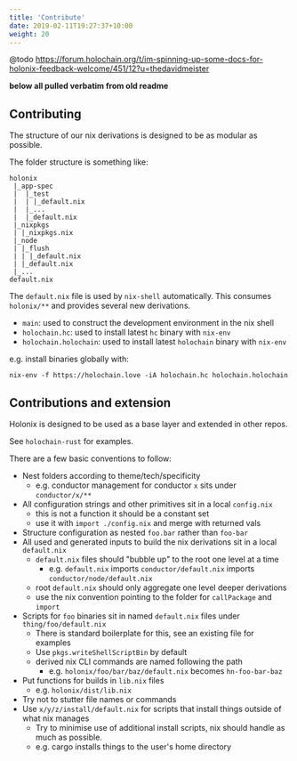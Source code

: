 ```yaml
---
title: 'Contribute'
date: 2019-02-11T19:27:37+10:00
weight: 20
---
```


@todo https://forum.holochain.org/t/im-spinning-up-some-docs-for-holonix-feedback-welcome/451/12?u=thedavidmeister

**below all pulled verbatim from old readme**

## Contributing

The structure of our nix derivations is designed to be as modular as possible.

The folder structure is something like:

```
holonix
 |_app-spec
 |  |_test
 |  | |_default.nix
 |  |_...
 |  |_default.nix
 |_nixpkgs
 | |_nixpkgs.nix
 |_node
 | |_flush
 | | |_default.nix
 | |_default.nix
 |_...
default.nix
```

The `default.nix` file is used by `nix-shell` automatically.
This consumes `holonix/**` and provides several new derivations.

- `main`: used to construct the development environment in the nix shell
- `holochain.hc`: used to install latest `hc` binary with `nix-env`
- `holochain.holochain`: used to install latest `holochain` binary with `nix-env`

e.g. install binaries globally with:

```shell
nix-env -f https://holochain.love -iA holochain.hc holochain.holochain
```

## Contributions and extension

Holonix is designed to be used as a base layer and extended in other repos.

See `holochain-rust` for examples.

There are a few basic conventions to follow:

- Nest folders according to theme/tech/specificity
  - e.g. conductor management for conductor `x` sits under `conductor/x/**`
- All configuration strings and other primitives sit in a local `config.nix`
  - this is not a function it should be a constant set
  - use it with `import ./config.nix` and merge with returned vals
- Structure configuration as nested `foo.bar` rather than `foo-bar`
- All used and generated inputs to build the nix derivations sit in a local `default.nix`
  - `default.nix` files should "bubble up" to the root one level at a time
    - e.g. `default.nix` imports `conductor/default.nix` imports `conductor/node/default.nix`
  - root `default.nix` should only aggregate one level deeper derivations
  - use the nix convention pointing to the folder for `callPackage` and `import`
- Scripts for `foo` binaries sit in named `default.nix` files under `thing/foo/default.nix`
  - There is standard boilerplate for this, see an existing file for examples
  - Use `pkgs.writeShellScriptBin` by default
  - derived nix CLI commands are named following the path
    - e.g. `holonix/foo/bar/baz/default.nix` becomes `hn-foo-bar-baz`
- Put functions for builds in `lib.nix` files
  - e.g. `holonix/dist/lib.nix`
- Try not to stutter file names or commands
- Use `x/y/z/install/default.nix` for scripts that install things outside of what nix manages
  - Try to minimise use of additional install scripts, nix should handle as
    much as possible.
  - e.g. cargo installs things to the user's home directory
